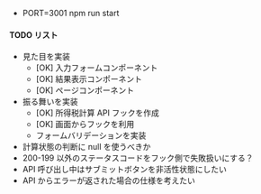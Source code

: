 - PORT=3001 npm run start

#### TODO リスト

- 見た目を実装
  - [OK] 入力フォームコンポーネント
  - [OK] 結果表示コンポーネント
  - [OK] ページコンポーネント
- 振る舞いを実装
  - [OK] 所得税計算 API フックを作成
  - [OK] 画面からフックを利用
  - フォームバリデーションを実装
- 計算状態の判断に null を使うべきか
- 200-199 以外のステータスコードをフック側で失敗扱いにする？
- API 呼び出し中はサブミットボタンを非活性状態にしたい
- API からエラーが返された場合の仕様を考えたい

